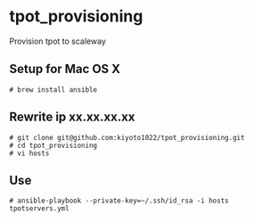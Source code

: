# tpot_provisioning
Provision tpot to scaleway

## Setup for Mac OS X
```
# brew install ansible
```

## Rewrite ip xx.xx.xx.xx
```
# git clone git@github.com:kiyoto1022/tpot_provisioning.git
# cd tpot_provisioning
# vi hosts
```

## Use
```
# ansible-playbook --private-key=~/.ssh/id_rsa -i hosts tpotservers.yml
```
